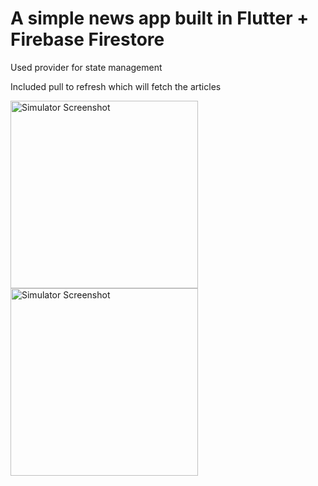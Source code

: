 # A simple news app built in Flutter + Firebase Firestore

Used provider for state management

Included pull to refresh which will fetch the articles

<img src="https://github.com/user-attachments/assets/02354620-3a4a-4500-ae6d-8251980e4a9f" alt="Simulator Screenshot" width="300"/>

<img src="https://github.com/user-attachments/assets/ca29de87-729f-4fc5-93b0-be7c5443244a" alt="Simulator Screenshot" width="300"/>
